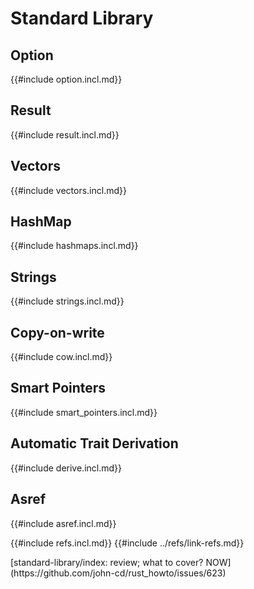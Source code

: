 # Standard Library

## Option

{{#include option.incl.md}}

## Result

{{#include result.incl.md}}

## Vectors

{{#include vectors.incl.md}}

## HashMap

{{#include hashmaps.incl.md}}

## Strings

{{#include strings.incl.md}}

## Copy-on-write

{{#include cow.incl.md}}

## Smart Pointers

{{#include smart_pointers.incl.md}}

## Automatic Trait Derivation

{{#include derive.incl.md}}

## Asref

{{#include asref.incl.md}}

{{#include refs.incl.md}}
{{#include ../refs/link-refs.md}}

<div class="hidden">
[standard-library/index: review; what to cover? NOW](https://github.com/john-cd/rust_howto/issues/623)
</div>
